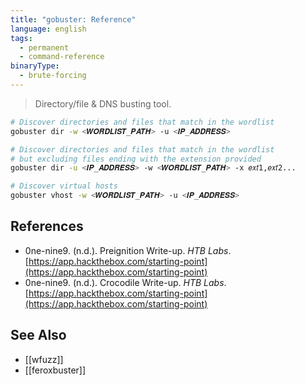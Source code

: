 ```yaml
---
title: "gobuster: Reference"
language: english
tags:
  - permanent
  - command-reference
binaryType:
  - brute-forcing
---
```



> Directory/file & DNS busting tool.

```bash
# Discover directories and files that match in the wordlist
gobuster dir -w <𝑾𝑶𝑹𝑫𝑳𝑰𝑺𝑻_𝑷𝑨𝑻𝑯> -u <𝑰𝑷_𝑨𝑫𝑫𝑹𝑬𝑺𝑺>

# Discover directories and files that match in the wordlist
# but excluding files ending with the extension provided
gobuster dir -u <𝑰𝑷_𝑨𝑫𝑫𝑹𝑬𝑺𝑺> -w <𝑾𝑶𝑹𝑫𝑳𝑰𝑺𝑻_𝑷𝑨𝑻𝑯> -x 𝑒𝑥𝑡1,𝑒𝑥𝑡2...

# Discover virtual hosts
gobuster vhost -w <𝑾𝑶𝑹𝑫𝑳𝑰𝑺𝑻_𝑷𝑨𝑻𝑯> -u <𝑰𝑷_𝑨𝑫𝑫𝑹𝑬𝑺𝑺>
```

## References

- 0ne-nine9. (n.d.). <span class="reference-title">Preignition Write-up</span>. _HTB Labs_. [https://app.hackthebox.com/starting-point](https://app.hackthebox.com/starting-point)
- 0ne-nine9. (n.d.). <span class="reference-title">Crocodile Write-up</span>. _HTB Labs_. [https://app.hackthebox.com/starting-point](https://app.hackthebox.com/starting-point)

## See Also

- [[wfuzz]]
- [[feroxbuster]]
